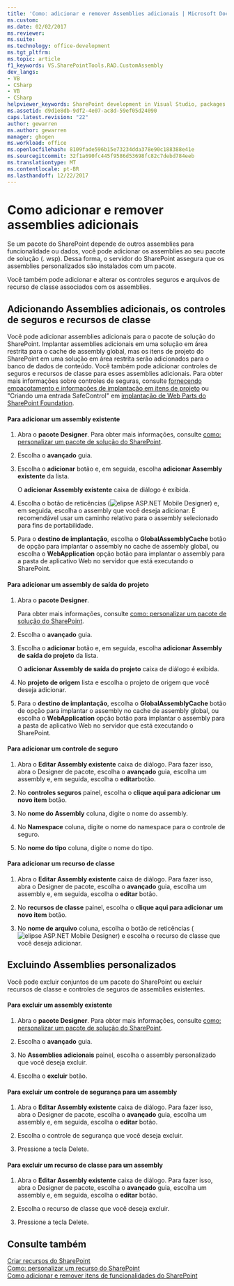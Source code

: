 ```yaml
---
title: 'Como: adicionar e remover Assemblies adicionais | Microsoft Docs'
ms.custom: 
ms.date: 02/02/2017
ms.reviewer: 
ms.suite: 
ms.technology: office-development
ms.tgt_pltfrm: 
ms.topic: article
f1_keywords: VS.SharePointTools.RAD.CustomAssembly
dev_langs:
- VB
- CSharp
- VB
- CSharp
helpviewer_keywords: SharePoint development in Visual Studio, packages
ms.assetid: d9d1e8db-9df2-4e07-ac8d-59ef05d24090
caps.latest.revision: "22"
author: gewarren
ms.author: gewarren
manager: ghogen
ms.workload: office
ms.openlocfilehash: 8109fade596b15e73234dda378e90c188388e41e
ms.sourcegitcommit: 32f1a690fc445f9586d53698fc82c7debd784eeb
ms.translationtype: MT
ms.contentlocale: pt-BR
ms.lasthandoff: 12/22/2017
---
```

# <a name="how-to-add-and-remove-additional-assemblies"></a>Como adicionar e remover assemblies adicionais
  Se um pacote do SharePoint depende de outros assemblies para funcionalidade ou dados, você pode adicionar os assemblies ao seu pacote de solução (. wsp). Dessa forma, o servidor do SharePoint assegura que os assemblies personalizados são instalados com um pacote.  
  
 Você também pode adicionar e alterar os controles seguros e arquivos de recurso de classe associados com os assemblies.  
  
## <a name="adding-additional-assemblies-safe-controls-and-class-resources"></a>Adicionando Assemblies adicionais, os controles de seguros e recursos de classe  
 Você pode adicionar assemblies adicionais para o pacote de solução do SharePoint. Implantar assemblies adicionais em uma solução em área restrita para o cache de assembly global, mas os itens de projeto do SharePoint em uma solução em área restrita serão adicionados para o banco de dados de conteúdo. Você também pode adicionar controles de seguros e recursos de classe para esses assemblies adicionais. Para obter mais informações sobre controles de seguras, consulte [fornecendo empacotamento e informações de implantação em itens de projeto](../sharepoint/providing-packaging-and-deployment-information-in-project-items.md) ou "Criando uma entrada SafeControl" em [implantação de Web Parts do SharePoint Foundation](http://go.microsoft.com/fwlink/?LinkId=245505).  
  
#### <a name="to-add-an-existing-assembly"></a>Para adicionar um assembly existente  
  
1.  Abra o **pacote Designer**. Para obter mais informações, consulte [como: personalizar um pacote de solução do SharePoint](../sharepoint/how-to-customize-a-sharepoint-solution-package.md).  
  
2.  Escolha o **avançado** guia.  
  
3.  Escolha o **adicionar** botão e, em seguida, escolha **adicionar Assembly existente** da lista.  
  
     O **adicionar Assembly existente** caixa de diálogo é exibida.  
  
4.  Escolha o botão de reticências (![elipse ASP.NET Mobile Designer](../sharepoint/media/mwellipsis.gif "elipse ASP.NET Mobile Designer")) e, em seguida, escolha o assembly que você deseja adicionar. É recomendável usar um caminho relativo para o assembly selecionado para fins de portabilidade.  
  
5.  Para o **destino de implantação**, escolha o **GlobalAssemblyCache** botão de opção para implantar o assembly no cache de assembly global, ou escolha o **WebApplication** opção botão para implantar o assembly para a pasta de aplicativo Web no servidor que está executando o SharePoint.  
  
#### <a name="to-add-an-assembly-from-project-output"></a>Para adicionar um assembly de saída do projeto  
  
1.  Abra o **pacote Designer**.  
  
     Para obter mais informações, consulte [como: personalizar um pacote de solução do SharePoint](../sharepoint/how-to-customize-a-sharepoint-solution-package.md).  
  
2.  Escolha o **avançado** guia.  
  
3.  Escolha o **adicionar** botão e, em seguida, escolha **adicionar Assembly de saída do projeto** da lista.  
  
     O **adicionar Assembly de saída do projeto** caixa de diálogo é exibida.  
  
4.  No **projeto de origem** lista e escolha o projeto de origem que você deseja adicionar.  
  
5.  Para o **destino de implantação**, escolha o **GlobalAssemblyCache** botão de opção para implantar o assembly no cache de assembly global, ou escolha o **WebApplication** opção botão para implantar o assembly para a pasta de aplicativo Web no servidor que está executando o SharePoint.  
  
#### <a name="to-add-a-safe-control"></a>Para adicionar um controle de seguro  
  
1.  Abra o **Editar Assembly existente** caixa de diálogo. Para fazer isso, abra o Designer de pacote, escolha o **avançado** guia, escolha um assembly e, em seguida, escolha o **editar**botão.  
  
2.  No **controles seguros** painel, escolha o **clique aqui para adicionar um novo item** botão.  
  
3.  No **nome do Assembly** coluna, digite o nome do assembly.  
  
4.  No **Namespace** coluna, digite o nome do namespace para o controle de seguro.  
  
5.  No **nome do tipo** coluna, digite o nome do tipo.  
  
#### <a name="to-add-a-class-resource"></a>Para adicionar um recurso de classe  
  
1.  Abra o **Editar Assembly existente** caixa de diálogo. Para fazer isso, abra o Designer de pacote, escolha o **avançado** guia, escolha um assembly e, em seguida, escolha o **editar** botão.  
  
2.  No **recursos de classe** painel, escolha o **clique aqui para adicionar um novo item** botão.  
  
3.  No **nome de arquivo** coluna, escolha o botão de reticências (![elipse ASP.NET Mobile Designer](../sharepoint/media/mwellipsis.gif "elipse ASP.NET Mobile Designer")) e escolha o recurso de classe que você deseja adicionar.  
  
## <a name="deleting-custom-assemblies"></a>Excluindo Assemblies personalizados  
 Você pode excluir conjuntos de um pacote do SharePoint ou excluir recursos de classe e controles de seguros de assemblies existentes.  
  
#### <a name="to-delete-an-existing-assembly"></a>Para excluir um assembly existente  
  
1.  Abra o **pacote Designer**. Para obter mais informações, consulte [como: personalizar um pacote de solução do SharePoint](../sharepoint/how-to-customize-a-sharepoint-solution-package.md).  
  
2.  Escolha o **avançado** guia.  
  
3.  No **Assemblies adicionais** painel, escolha o assembly personalizado que você deseja excluir.  
  
4.  Escolha o **excluir** botão.  
  
#### <a name="to-delete-a-safe-control-for-an-assembly"></a>Para excluir um controle de segurança para um assembly  
  
1.  Abra o **Editar Assembly existente** caixa de diálogo. Para fazer isso, abra o Designer de pacote, escolha o **avançado** guia, escolha um assembly e, em seguida, escolha o **editar** botão.  
  
2.  Escolha o controle de segurança que você deseja excluir.  
  
3.  Pressione a tecla Delete.  
  
#### <a name="to-delete-a-class-resource-for-an-assembly"></a>Para excluir um recurso de classe para um assembly  
  
1.  Abra o **Editar Assembly existente** caixa de diálogo. Para fazer isso, abra o Designer de pacote, escolha o **avançado** guia, escolha um assembly e, em seguida, escolha o **editar** botão.  
  
2.  Escolha o recurso de classe que você deseja excluir.  
  
3.  Pressione a tecla Delete.  
  
## <a name="see-also"></a>Consulte também  
 [Criar recursos do SharePoint](../sharepoint/creating-sharepoint-features.md)   
 [Como: personalizar um recurso do SharePoint](../sharepoint/how-to-customize-a-sharepoint-feature.md)   
 [Como adicionar e remover itens de funcionalidades do SharePoint](../sharepoint/how-to-add-and-remove-items-to-sharepoint-features.md)   
  
  
